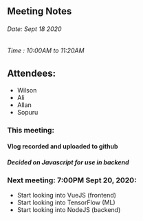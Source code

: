 ## Meeting Notes
###### Date: Sept 18 2020
###### Time : 10:00AM to 11:20AM

## Attendees:
  * Wilson
  * Ali
  * Allan
  * Sopuru

### This meeting:

#### Vlog recorded and uploaded to github
##### Decided on Javascript for use in backend
### Next meeting: 7:00PM Sept 20, 2020:
-	Start looking into VueJS (frontend)
-	Start looking into TensorFlow (ML)
-	Start looking into NodeJS (backend)

